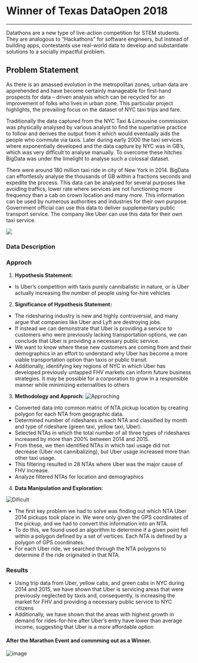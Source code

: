 # Winner of Texas DataOpen 2018
---
Datathons are a new type of live-action competition for STEM students. They are analogous to “Hackathons” for software engineers, but instead of building apps, contestants use real-world data to develop and substantiate solutions to a socially impactful problem.

## Problem Statement
As there is an amassed evolution in the
metropolitan zones, urban data are apprehended and have
become certainly manageable for first-hand prospects for data –
driven analysis which can be recycled for an improvement of
folks who lives in urban zone. This particular project highlights,
the prevailing focus on the dataset of NYC taxi trips and fare.

Traditionally the data captured from the NYC Taxi & Limousine
commission was physically analysed by various analyst to find
the superlative practice to follow and derives the output from it
which would eventually aids the people who commute via taxis.
Later during early 2000 the taxi services where exponentially
developed and the data capture by NYC was in GB’s, which was
very difficult to analyse manually. To overcome these hitches
BigData was under the limelight to analyse such a colossal
dataset.

There were around 180 million taxi ride in city of New
York in 2014. BigData can effortlessly analyse the thousands of
GB within a fractions seconds and expedite the process. This
data can be analysed for several purposes like avoiding traffics,
lower rate where services are not functioning more frequency
than a cab on crown location and many more. This information
can be used by numerous authorities and industries for their own
purpose. Government official can use this data to deliver
supplementary public transport service. The company like Uber
can use this data for their own taxi service.

![](https://media.giphy.com/media/l4EoPR59UqomvFUKk/giphy.gif)
### Data Description
### Approch

1. **Hypothesis Statement:**

  - Is Uber’s competition with taxis purely cannibalistic in nature, or is Uber
actually increasing the number of people using for-hire vehicles

2. **Significance of Hypothesis Statement:**

  - The ridesharing industry is new and highly controversial, and many argue that companies like Uber and Lyft are destroying jobs.
  - If instead we can demonstrate that Uber is providing a service to customers who were previously lacking transportation options, we can conclude that Uber is providing a necessary public service.
  - We want to know where these new customers are coming from and their demographics in an effort to understand why Uber has become a more viable transportation option than taxis or public transit.
  - Additionally, identifying key regions of NYC in which Uber has developed previously untapped FHV markets can inform future business strategies. It may be possible for a corporation to grow in a responsible manner while minimizing externalities to others

3. **Methodology and Approch:**
![](https://media.giphy.com/media/3ZALZoBtI1KJa/giphy.gif "Approching")
  - Converted data into common matric of NTA pickup location by creating polygon
for each NTA from geographic data.
  - Determined number of rideshares in each NTA and classified by month and type
of rideshare (green taxi, yellow taxi, Uber).
  - Selected NTAs in which the total number of all three types of rideshares
increased by more than 200% between 2014 and 2015.
  - From these, we then identified NTAs in which taxi usage did not decrease (Uber not cannibalizing), but Uber usage increased more than other taxi usage.
  -  This filtering resulted in 28 NTAs where Uber was the major cause of FHV
increase.
  - Analyze filtered NTAs for location and demographics

4. **Data Manipulation and Exploration:**

![](https://media.giphy.com/media/4gFSLfM8cuSk0/giphy.gif "Dificult")
  - The first key problem we had to solve was finding out which NTA Uber 2014 pickups took
place in. We were only given the GPS coordinates of the pickup, and we had to convert this
information into an NTA.
  - To do this, we found used an algorithm to determine if a given
point fell within a polygon defined by a set of vertices. Each NTA is defined by a polygon of
GPS coordinates.
  - For each Uber ride, we searched through the NTA polygons to determine if
the ride originated in that NTA.

### Results
- Using trip data from Uber, yellow cabs, and green cabs in NYC during
2014 and 2015, we have shown that Uber is servicing areas that were
previously neglected by taxis and, consequently, is increasing the market
for FHV and providing a necessary public service to NYC citizens
- Additionally, we have shown that the areas with highest growth in demand
for rides-for-hire after Uber’s entry have lower than average income,
suggesting that Uber is a more affordable option


#### After the Marathon Event and commming out as a Winner.
![image](https://media.giphy.com/media/55axqWdn0ASJ2/giphy.gif "Winner")
